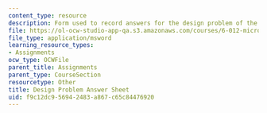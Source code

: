 ```yaml
---
content_type: resource
description: Form used to record answers for the design problem of the course.
file: https://ol-ocw-studio-app-qa.s3.amazonaws.com/courses/6-012-microelectronic-devices-and-circuits-fall-2009/f9c12dc956942483a867c65c84476920_design_sheet.xls
file_type: application/msword
learning_resource_types:
- Assignments
ocw_type: OCWFile
parent_title: Assignments
parent_type: CourseSection
resourcetype: Other
title: Design Problem Answer Sheet
uid: f9c12dc9-5694-2483-a867-c65c84476920
---
```

